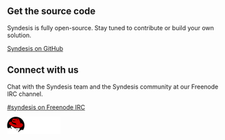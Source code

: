 <div class="row footer">
  <div class="col-xs-12">
    <div class="actions">
      <section class="col-sm-6">
        <i class="fa fa-github"></i>
        <h2>Get the source code</h2>
        <p>Syndesis is fully open-source. Stay tuned to contribute or build your own solution.</p>
        <p>
          <a href="https://github.com/syndesisio" rel="nofollow" target="_blank" class="btn btn-block btn-sm btn-default">
          Syndesis on GitHub
          </a>
        </p>
      </section>
      <section class="col-sm-6">
        <i class="fa fa-comments-o"></i>
        <h2>Connect with us</h2>
        <p>Chat with the Syndesis team and the Syndesis community at our Freenode IRC channel.</p>
        <p>
          <a href="irc://freenode.net/syndesis" class="btn btn-sm btn-block btn-default">#syndesis on Freenode IRC</a>
        </p>
      </section>
    </div>
    <div class="col-xs-12 rh-logo">
      <a href="https://www.redhat.com" rel="nofollow" target="_blank">
        <img src="/images/red-hat-02.png" alt="Red Hat Inc" />
      </a>
    </div>
  </div>
</div>
